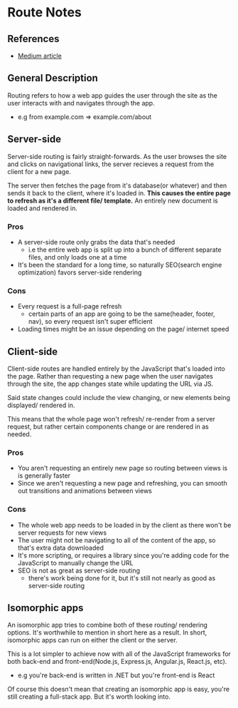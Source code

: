 # Route Notes

## References

- [Medium article](https://medium.com/@wilbo/server-side-vs-client-side-routing-71d710e9227f)

## General Description

Routing refers to how a web app guides the user through the site as the user interacts with and navigates through the app.
- e.g from example.com => example.com/about

## Server-side

Server-side routing is fairly straight-forwards. As the user browses the site and clicks on navigational links, the server recieves a request from the client for a new page.

The server then fetches the page from it's database(or whatever) and then sends it back to the client, where it's loaded in. **This causes the entire page to refresh as it's a different file/ template.** An entirely new document is loaded and rendered in.

### Pros

- A server-side route only grabs the data that's needed
  - i.e the entire web app is split up into a bunch of different separate files, and only loads one at a time
- It's been the standard for a long time, so naturally SEO(search engine optimization) favors server-side rendering

### Cons

- Every request is a full-page refresh
  - certain parts of an app are going to be the same(header, footer, nav), so every request isn't super efficient
- Loading times might be an issue depending on the page/ internet speed

## Client-side

Client-side routes are handled entirely by the JavaScript that's loaded into the page. Rather than requesting a new page when the user navigates through the site, the app changes state while updating the URL via JS.

Said state changes could include the view changing, or new elements being displayed/ rendered in.

This means that the whole page won't refresh/ re-render from a server request, but rather certain components change or are rendered in as needed.

### Pros

- You aren't requesting an entirely new page so routing between views is is generally faster
- Since we aren't requesting a new page and refreshing, you can smooth out transitions and animations between views

### Cons

- The whole web app needs to be loaded in by the client as there won't be server requests for new views
- The user might not be navigating to all of the content of the app, so that's extra data downloaded
- It's more scripting, or requires a library since you're adding code for the JavaScript to manually change the URL
- SEO is not as great as server-side routing
  - there's work being done for it, but it's still not nearly as good as server-side routing

## Isomorphic apps

An isomorphic app tries to combine both of these routing/ rendering options. It's worthwhile to mention in short here as a result. In short, isomorphic apps can run on either the client or the server.

This is a lot simpler to achieve now with all of the JavaScript frameworks for both back-end and front-end(Node.js, Express.js, Angular.js, React.js, etc).
  - e.g you're back-end is written in .NET but you're front-end is React

Of course this doesn't mean that creating an isomorphic app is easy, you're still creating a full-stack app. But it's worth looking into.
